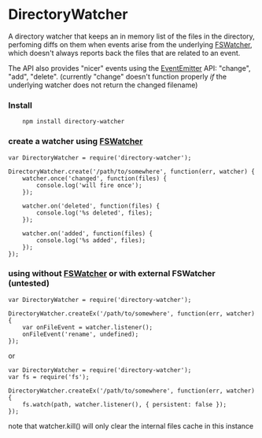 DirectoryWatcher
================

A directory watcher that keeps an in memory list of the files in the directory, perfoming diffs on them when events arise from the underlying 
[FSWatcher](http://nodejs.org/api/fs.html#fs_class_fs_fswatcher), which doesn't always reports back the files that are related to an event.

The API also provides "nicer" events using the [EventEmitter](http://nodejs.org/api/events.html#events_class_events_eventemitter) API: "change", "add", "delete". (currently "change" doesn't function properly *if* the underlying watcher does not return the changed filename)

### Install ###

```
	npm install directory-watcher
```


### create a watcher using [FSWatcher](http://nodejs.org/api/fs.html#fs_class_fs_fswatcher) ###

```
var DirectoryWatcher = require('directory-watcher');

DirectoryWatcher.create('/path/to/somewhere', function(err, watcher) {
	watcher.once('changed', function(files) {
		console.log('will fire once');		
	});

	watcher.on('deleted', function(files) {
		console.log('%s deleted', files);
	});

	watcher.on('added', function(files) {
		console.log('%s added', files);
	});
});

```


### using without [FSWatcher](http://nodejs.org/api/fs.html#fs_class_fs_fswatcher) or with external FSWatcher (untested) ###

```
var DirectoryWatcher = require('directory-watcher');

DirectoryWatcher.createEx('/path/to/somewhere', function(err, watcher) {
	var onFileEvent = watcher.listener();
	onFileEvent('rename', undefined);
});

```

or

```
var DirectoryWatcher = require('directory-watcher');
var fs = require('fs');

DirectoryWatcher.createEx('/path/to/somewhere', function(err, watcher) {
	fs.watch(path, watcher.listener(), { persistent: false });
});

```
note that watcher.kill() will only clear the internal files cache in this instance